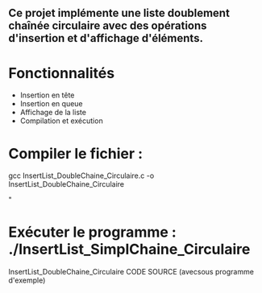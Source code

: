 ## Ce projet implémente une liste doublement chaînée circulaire avec des opérations d'insertion et d'affichage d'éléments.
# Fonctionnalités
- Insertion en tête
- Insertion en queue
- Affichage de la liste
- Compilation et exécution
# Compiler le fichier :

gcc InsertList_DoubleChaine_Circulaire.c -o InsertList_DoubleChaine_Circulaire 

"
# Exécuter le programme : ./InsertList_SimplChaine_Circulaire

InsertList_DoubleChaine_Circulaire CODE SOURCE  (avecsous programme d'exemple)
